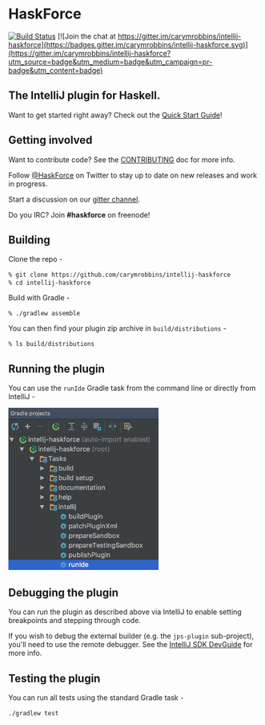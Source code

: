 # HaskForce

[![Build Status](https://travis-ci.org/carymrobbins/intellij-haskforce.svg?branch=master)](https://travis-ci.org/carymrobbins/intellij-haskforce)
[![Join the chat at https://gitter.im/carymrobbins/intellij-haskforce](https://badges.gitter.im/carymrobbins/intellij-haskforce.svg)](https://gitter.im/carymrobbins/intellij-haskforce?utm_source=badge&utm_medium=badge&utm_campaign=pr-badge&utm_content=badge)

## The IntelliJ plugin for Haskell.

Want to get started right away?  Check out the [Quick Start Guide](https://github.com/carymrobbins/intellij-haskforce/wiki/Quick-Start-Guide)!

## Getting involved

Want to contribute code?  See the [CONTRIBUTING](./CONTRIBUTING.md) doc for more info.

Follow [@HaskForce](https://twitter.com/haskforce) on Twitter to stay up to date
on new releases and work in progress.

Start a discussion on our [gitter channel](https://gitter.im/carymrobbins/intellij-haskforce).

Do you IRC?  Join **#haskforce** on freenode!

## Building

Clone the repo -

```
% git clone https://github.com/carymrobbins/intellij-haskforce
% cd intellij-haskforce
```

Build with Gradle -

```
% ./gradlew assemble
```

You can then find your plugin zip archive in `build/distributions` -

```
% ls build/distributions
```

## Running the plugin

You can use the `runIde` Gradle task from the command line or directly
from IntelliJ -

<img src="resources/screenshots/haskforce-gradle-runide.png" width="300px"/>

## Debugging the plugin

You can run the plugin as described above via IntelliJ to enable setting
breakpoints and stepping through code.

If you wish to debug the external builder (e.g. the `jps-plugin` sub-project),
you'll need to use the remote debugger.
See the [IntelliJ SDK DevGuide](http://www.jetbrains.org/intellij/sdk/docs/reference_guide/frameworks_and_external_apis/external_builder_api.html#debugging-a-plugin-for-external-builder)
for more info.

## Testing the plugin

You can run all tests using the standard Gradle task -

```
./gradlew test
```
